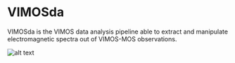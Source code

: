 # VIMOSda
VIMOSda is the VIMOS data analysis pipeline able to extract and manipulate electromagnetic spectra out of VIMOS-MOS observations. 

![alt text](https://github.com/vincepota/VIMOSda/blob/master/figure/0210080_2.0.png "Logo Title Text 1")
